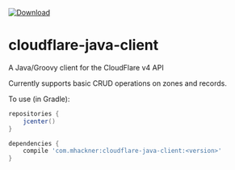 [![Download](https://api.bintray.com/packages/mhackner/cloudflare-java-client/cloudflare-java-client/images/download.svg)](https://bintray.com/mhackner/cloudflare-java-client/cloudflare-java-client/_latestVersion)
# cloudflare-java-client
A Java/Groovy client for the CloudFlare v4 API

Currently supports basic CRUD operations on zones and records.

To use (in Gradle):

```groovy
repositories {
    jcenter()
}

dependencies {
    compile 'com.mhackner:cloudflare-java-client:<version>'
}
```
